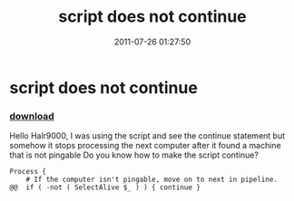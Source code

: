 ﻿---
pid:            2832
poster:         Spundae
title:          script does not continue
date:           2011-07-26 01:27:50
format:         posh
parent:         0
parent:         0

---

# script does not continue

### [download](2832.ps1)

Hello Halr9000,
I was using the script and see the continue statement but somehow it stops processing the next computer after it found a machine that is not pingable
Do you know how to make the script continue?

```posh
Process {
	# If the computer isn't pingable, move on to next in pipeline.
@@	if ( -not ( SelectAlive $_ ) ) { continue }
```
